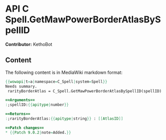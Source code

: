 # API C Spell.GetMawPowerBorderAtlasBySpellID

**Contributor:** KethoBot

## Content

The following content is in MediaWiki markdown format:

```mediawiki
{{wowapi|t=a|namespace=C_Spell|system=Spell}}
Needs summary.
 rarityBorderAtlas = C_Spell.GetMawPowerBorderAtlasBySpellID(spellID)

==Arguments==
:;spellID:{{apitype|number}}

==Returns==
:;rarityBorderAtlas:{{apitype|string}} : [[AtlasID]]

==Patch changes==
* {{Patch 9.0.2|note=Added.}}
```